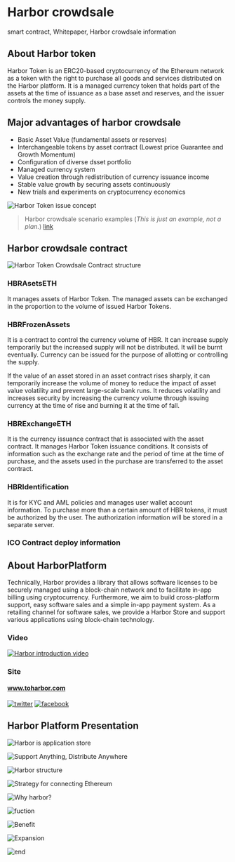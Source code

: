 # Harbor crowdsale

smart contract, Whitepaper, Harbor crowdsale information

## About Harbor token

Harbor Token is an ERC20-based cryptocurrency of the Ethereum network as a token with the right to purchase all goods and services distributed on the Harbor platform. It is a managed currency token that holds part of the assets at the time of issuance as a base asset and reserves, and the issuer controls the money supply.


## Major advantages of harbor crowdsale

- Basic Asset Value (fundamental assets or reserves)
- Interchangeable tokens by asset contract (Lowest price Guarantee and Growth Momentum)
- Configuration of diverse dsset portfolio
- Managed currency system
- Value creation through redistribution of currency issuance income
- Stable value growth by securing assets continuously
- New trials and experiments on cryptocurrency economics


![](img/token_concept1.png "Harbor Token issue concept")

>Harbor crowdsale scenario examples (*This is just an example, not a plan.*)
>[link](https://docs.google.com/spreadsheets/d/1HoIUNR-K55de0KaysTnZiMjszJtl_qU0C0AXG58jlQc/edit?usp=sharing)


## Harbor crowdsale contract

![](img/HBRCrowdsaleContractor01.png "Harbor Token Crowdsale Contract structure")

### HBRAsetsETH
It manages assets of Harbor Token. The managed assets can be exchanged in the proportion to the volume of issued Harbor Tokens.

### HBRFrozenAssets
It is a contract to control the currency volume of HBR. It can increase supply temporarily but the increased supply will not be distributed. It will be burnt eventually.
Currency can be issued for the purpose of allotting or controlling the supply.
 
If the value of an asset stored in an asset contract rises sharply, it can temporarily increase the volume of money to reduce the impact of asset value volatility and prevent large-scale bank runs.
It reduces volatility and increases security by increasing the currency volume through issuing currency at the time of rise and burning it at the time of fall.

### HBRExchangeETH
It is the currency issuance contract that is associated with the asset contract. It manages Harbor Token issuance conditions. It consists of information such as the exchange rate and the period of time at the time of purchase, and the assets used in the purchase are transferred to the asset contract.

### HBRIdentification
It is for KYC and AML policies and manages user wallet account information.
To purchase more than a certain amount of HBR tokens, it must be authorized by the user. The authorization information will be stored in a separate server.
 

### ICO Contract deploy information

<!-- HarborCrowdsale: [0x84b42a80283a8936ffe95f1fe3762ba4538ce21a](https://etherscan.io/address/0x84b42a80283a8936ffe95f1fe3762ba4538ce21a) -->


## About HarborPlatform

Technically, Harbor provides a library that allows software licenses to be securely managed using a block-chain network and to facilitate in-app billing using cryptocurrency.
Furthermore, we aim to build cross-platform support, easy software sales and a simple in-app payment system.
As a retailing channel for software sales, we provide a Harbor Store and support various applications using block-chain technology.

### Video

[![Harbor introduction video](https://img.youtube.com/vi/qTYIwlzJfRs/0.jpg)](https://www.youtube.com/watch?v=qTYIwlzJfRs)

### Site

#### www.toharbor.com

[![](http://i.imgur.com/tXSoThF.png "twitter")](https://twitter.com/HarborSupport)
[![](http://i.imgur.com/P3YfQoD.png "facebook")](https://www.facebook.com/HarborToken)


## Harbor Platform Presentation

![](img/harbor_ppt_01.JPG "Harbor is application store")

![](img/harbor_ppt_02.JPG "Support Anything, Distribute Anywhere")

![](img/harbor_ppt_03.JPG "Harbor structure")

![](img/harbor_ppt_04.JPG "Strategy for connecting Ethereum")

![](img/harbor_ppt_05.JPG "Why harbor?")

![](img/harbor_ppt_06.JPG "fuction")

![](img/harbor_ppt_07.JPG "Benefit")

![](img/harbor_ppt_08.JPG "Expansion")

![](img/harbor_ppt_09.JPG "end")

